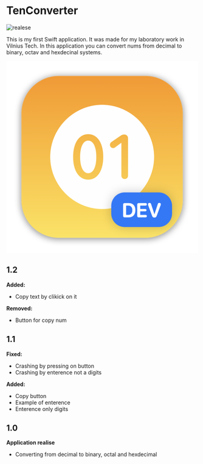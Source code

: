 # TenConverter
![realese](https://img.shields.io/date/1667757600)

This is my first Swift application.
It was made for my laboratory work in Vilnius Tech.
In this application you can convert nums from decimal to binary, octav and hexdecinal systems.

![Image text](https://github.com/GTeasera/TenConverter/blob/main/TenSystemConverter/TenSystemConverter/Assets.xcassets/AppIcon.appiconset/mac512.png)

## 1.2
<b> Added:</b>
- Copy text by clikick on it

<b> Removed:</b>
- Button for copy num

## 1.1
<b>Fixed:</b>
- Crashing by pressing on button
- Crashing by enterence not a digits

<b>Added:</b>
- Copy button
- Example of enterence
- Enterence only digits

## 1.0 
<b> Application realise </b>
- Converting from decimal to binary, octal and hexdecimal
